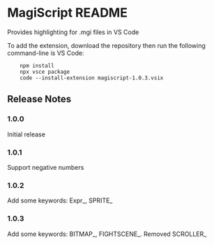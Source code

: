 # MagiScript README

Provides highlighting for .mgi files in VS Code

To add the extension, download the repository then run the following command-line is VS Code:

        npm install
        npx vsce package
        code --install-extension magiscript-1.0.3.vsix

## Release Notes

### 1.0.0

Initial release

### 1.0.1

Support negative numbers

### 1.0.2

Add some keywords: Expr_, SPRITE_

### 1.0.3

Add some keywords: BITMAP_, FIGHTSCENE_. Removed SCROLLER_
